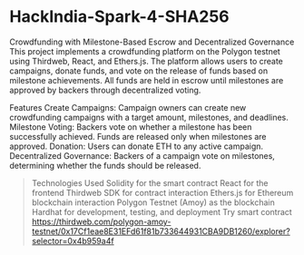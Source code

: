 # HackIndia-Spark-4-SHA256
Crowdfunding with Milestone-Based Escrow and Decentralized Governance
This project implements a crowdfunding platform on the Polygon testnet using Thirdweb, React, and Ethers.js. The platform allows users to create campaigns, donate funds, and vote on the release of funds based on milestone achievements. All funds are held in escrow until milestones are approved by backers through decentralized voting.

Features
Create Campaigns: Campaign owners can create new crowdfunding campaigns with a target amount, milestones, and deadlines.
Milestone Voting: Backers vote on whether a milestone has been successfully achieved. Funds are released only when milestones are approved.
Donation: Users can donate ETH to any active campaign.
Decentralized Governance: Backers of a campaign vote on milestones, determining whether the funds should be released.
>Technologies Used
>Solidity for the smart contract
>React for the frontend
>Thirdweb SDK for contract interaction
>Ethers.js for Ethereum blockchain interaction
>Polygon Testnet (Amoy) as the blockchain
>Hardhat for development, testing, and deployment
>Try smart contract https://thirdweb.com/polygon-amoy-testnet/0x17Cf1eae8E31EFd61f81b733644931CBA9DB1260/explorer?selector=0x4b959a4f
